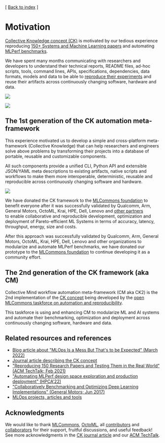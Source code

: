 [ [Back to index](../README.md) ]

# Motivation

[Collective Knowledge concept (CK)](https://arxiv.org/pdf/2011.01149.pdf) is motivated by our tedious experience reproducing 
[150+ Systems and Machine Learning papers](https://learning.acm.org/techtalks/reproducibility)
and automating [MLPerf benchmarks](https://mlcommons.org).

We have spent many months communicating with researchers and developers
to understand their technical reports, README files, ad-hoc scripts, tools, command lines, APIs,
specifications, dependencies, data formats, models and data 
to be able to [reproduce their experiments](https://cknow.io/?q=%22reproduced-papers%22) 
and reuse their artifacts across continuously changing software, hardware and data.

![](https://cKnowledge.org/images/cm-gap-beween-mlsys-research-and-production.png?id=1)

![](https://cKnowledge.org/images/cm-gap-beween-mlsys-research-and-production2a.png)

## The 1st generation of the CK automation meta-framework

This experience motivated us to develop a simple and cross-platform meta-framework (Collective Knowledge)
that can help researchers and engineers solve above problems by transforming their
projects into a database of portable, reusable and customizable components.

All such components provide a unified CLI, Python API and extensible JSON/YAML meta descriptions to existing artifacts, 
native scripts and workflows to make them more interoperable, deterministic, reusable and reproducible 
across continuously changing software and hardware.

![](https://cKnowledge.org/images/cm-gap-beween-mlsys-research-and-production3a.png)

We have donated the CK framework to the [MLCommons foundation](https://mlcommons.org)
to benefit everyone after it was successfully validated by Qualcomm, Arm, General Motors,
OctoML, Krai, HPE, Dell, Lenovo and [other partners](https://cKnowledge.org/partners.html)  
to enable collaborative and reproducible development, optimization and deployment
of Pareto-efficient ML Systems in terms of accuracy, latency, throughput, energy, size and costs.



After this approach was successfully validated by Qualcomm, Arm, General Motors,
OctoML, Krai, HPE, Dell, Lenovo and other organizations to modularize and automate MLPerf benchmarks,
we have donated our prototype to the [MLCommons foundation](https://mlcommons.org) 
to continue developing it as a community effort.

## The 2nd generation of the CK framework (aka CM)

Collective Mind workflow automation meta-framework (CM aka CK2)  is the 2nd implementation 
of the [CK concept](https://arxiv.org/pdf/2011.01149.pdf) being developed
by the [open MLCommons taskforce on automation and reproducibility](docs/taskforce.md).

This taskforce is using and enhancing CM to modularize ML and AI systems and automate their benchmarking, 
optimization and deployment across continuously changing software, hardware and data.

## Related resources and references

* [Blog article about "MLOps Is a Mess But That's to be Expected" (March 2022)](https://www.mihaileric.com/posts/mlops-is-a-mess)
* [Journal article describing the CK concept](https://arxiv.org/pdf/2011.01149.pdf)
* ["Reproducing 150 Research Papers and Testing Them in the Real World" (ACM TechTalk; Feb 2021)](https://learning.acm.org/techtalks/reproducibility)
* ["Automating MLPerf design space exploration and production deployment" (HPCA'22)](https://doi.org/10.5281/zenodo.6475385)
* ["Collaboratively Benchmarking and Optimizing Deep Learning Implementations" (General Motors; Jun 2017)]( https://youtu.be/1ldgVZ64hEI )
* [MLOps projects, articles and tools](https://github.com/mlcommons/ck/tree/master/cm/docs/KB/MLOps.md)


## Acknowledgments

We would like to thank [MLCommons](https://mlcommons.org), 
[OctoML](https://octoml.ai), all [contributors](https://github.com/mlcommons/ck/blob/master/CONTRIBUTING.md) 
and [collaborators](https://cKnowledge.org/partners.html) for their support, fruitful discussions, 
and useful feedback! See more acknowledgments in the [CK journal article](https://arxiv.org/abs/2011.01149)
and our [ACM TechTalk](https://www.youtube.com/watch?v=7zpeIVwICa4).
